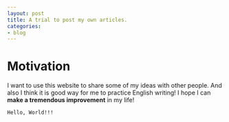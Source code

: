 ```yaml
---
layout: post
title: A trial to post my own articles.
categories:
- blog
---
```


# Motivation

I want to use this website to share some of my ideas with other people. And also I think it is good way for me to practice English writing! I hope I can **make a tremendous improvement** in my life!

`Hello, World!!!`


